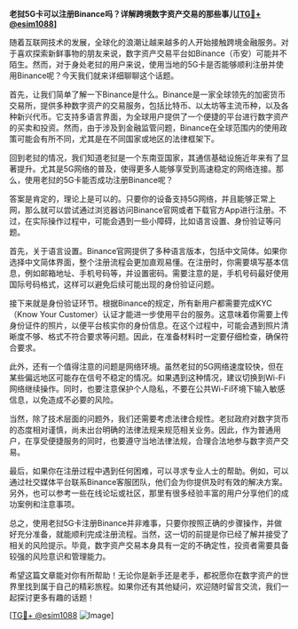 **老挝5G卡可以注册Binance吗？详解跨境数字资产交易的那些事儿[[TG💪+ @esim1088](https://t.me/s/esim1088)]**

随着互联网技术的发展，全球化的浪潮让越来越多的人开始接触跨境金融服务。对于喜欢探索新鲜事物的朋友来说，数字资产交易平台如Binance（币安）可能并不陌生。然而，对于身处老挝的用户来说，使用当地的5G卡是否能够顺利注册并使用Binance呢？今天我们就来详细聊聊这个话题。

首先，让我们简单了解一下Binance是什么。Binance是一家全球领先的加密货币交易所，提供多种数字资产的交易服务，包括比特币、以太坊等主流币种，以及各种新兴代币。它支持多语言界面，为全球用户提供了一个便捷的平台进行数字资产的买卖和投资。然而，由于涉及到金融监管问题，Binance在全球范围内的使用政策可能会有所不同，尤其是在不同国家或地区的法律框架下。

回到老挝的情况，我们知道老挝是一个东南亚国家，其通信基础设施近年来有了显著提升。尤其是5G网络的普及，使得更多人能够享受到高速稳定的网络连接。那么，使用老挝的5G卡能否成功注册Binance呢？

答案是肯定的，理论上是可以的。只要你的设备支持5G网络，并且能够正常上网，那么就可以尝试通过浏览器访问Binance官网或者下载官方App进行注册。不过，在实际操作过程中，可能会遇到一些小障碍，比如语言设置、身份验证等问题。

首先，关于语言设置。Binance官网提供了多种语言版本，包括中文简体。如果你选择中文简体界面，整个注册流程会更加直观易懂。在注册时，你需要填写基本信息，例如邮箱地址、手机号码等，并设置密码。需要注意的是，手机号码最好使用国际号码格式，这样可以避免后续可能出现的身份验证问题。

接下来就是身份验证环节。根据Binance的规定，所有新用户都需要完成KYC（Know Your Customer）认证才能进一步使用平台的服务。这意味着你需要上传身份证件的照片，以便平台核实你的身份信息。在这个过程中，可能会遇到照片清晰度不够、格式不符合要求等问题。因此，在准备材料时一定要仔细检查，确保符合要求。

此外，还有一个值得注意的问题是网络环境。虽然老挝的5G网络速度较快，但在某些偏远地区可能存在信号不稳定的情况。如果遇到这种情况，建议切换到Wi-Fi网络继续操作。同时，也要注意保护个人隐私，不要在公共Wi-Fi环境下输入敏感信息，以免造成不必要的风险。

当然，除了技术层面的问题外，我们还需要考虑法律合规性。老挝政府对数字货币的态度相对谨慎，尚未出台明确的法律法规来规范相关业务。因此，作为普通用户，在享受便捷服务的同时，也要遵守当地法律法规，合理合法地参与数字资产交易。

最后，如果你在注册过程中遇到任何困难，可以寻求专业人士的帮助。例如，可以通过社交媒体平台联系Binance客服团队，他们会为你提供及时有效的解决方案。另外，也可以参考一些在线论坛或社区，那里有很多经验丰富的用户分享他们的成功案例和注意事项。

总之，使用老挝5G卡注册Binance并非难事，只要你按照正确的步骤操作，并做好充分准备，就能顺利完成注册流程。当然，这一切的前提是你已经了解并接受了相关的风险提示。毕竟，数字资产交易本身具有一定的不确定性，投资者需要具备较强的风险意识和管理能力。

希望这篇文章能对你有所帮助！无论你是新手还是老手，都祝愿你在数字资产的世界里找到属于自己的精彩旅程。如果你还有其他疑问，欢迎随时留言交流，我们一起探讨更多有趣的话题！

[[TG💪+ @esim1088](https://t.me/s/esim1088) ![Image](https://i.postimg.cc/4NQfJmqS/Snipaste-2025-05-13-00-14-12.png)]